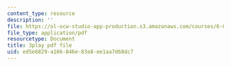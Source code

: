 ```yaml
---
content_type: resource
description: ''
file: https://ol-ocw-studio-app-production.s3.amazonaws.com/courses/6-006-introduction-to-algorithms-fall-2011/ed5e6829a166846e83e8ee1aa7d68dc7_Kg4bqzAqRBM.pdf
file_type: application/pdf
resourcetype: Document
title: 3play pdf file
uid: ed5e6829-a166-846e-83e8-ee1aa7d68dc7
---
```

